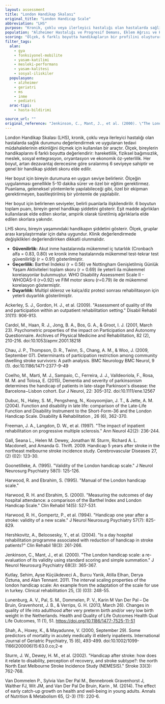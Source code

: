 ```yaml
---
layout: assessment
title: "London Handikap Skalası"
original_title: "London Handicap Scale"
abbreviation: "LHS"
purpose: "Kronik, çoklu veya ilerleyici hastalığı olan hastalarda sağlık durumunu ölçer ve uygulanan tedavi müdahalelerinin değerlendirilmesini sağlar."
population: "Alzheimer Hastalığı ve Progresif Demans, Eklem Ağrısı ve Kırıklar, Multipl Skleroz, Spesifik Olmayan Hasta Popülasyonu, Yaşlı Yetişkinler ve Geriatri Bakımı, Pediatrik Bozukluklar, İnme"
scoring: "Ölçek, 6 farklı boyutta handikapların bir profilini oluşturur: 1) Hareketlilik, 2) Fiziksel bağımsızlık, 3) Meslek, 4) Sosyal entegrasyon, 5) Oryantasyon, 6) Ekonomik öz-yeterlilik. Her boyut, artan dezavantaj sırasına göre düzenlenmiş altı seviyeye sahiptir. Eşit madde ağırlıkları, ampirik olarak türetilmiş ağırlıklarla kabaca aynı skoru verir (Jenkinson ve ark., 2000; Harwood ve Ebrahim, 2000). 6 boyut, genel bir handikap şiddeti skoru oluşturur."
filter_tags:
  alan:
    - gya
    - fonksiyonel-mobilite
    - yasam-katilimi
    - mesleki-performans
    - yasam-kalitesi
    - sosyal-iliskiler
  populasyon:
    - alzheimer
    - geriatri
    - ms
    - inme
    - pediatri
  arac-tipi:
    - hasta-bildirimi

source_url: ""
original_reference: "Jenkinson, C., Mant, J., et al. (2000). \"The London handicap scale: a re-evaluation of its validity using standard scoring and simple summation.\" J Neurol Neurosurg Psychiatry 68(3): 365-367."
---
```





London Handikap Skalası (LHS), kronik, çoklu veya ilerleyici hastalığı olan hastalarda sağlık durumunu değerlendirmek ve uygulanan tedavi müdahalelerinin etkinliğini ölçmek için kullanılan bir araçtır. Ölçek, bireylerin handikaplarını 6 farklı boyutta değerlendirir: hareketlilik, fiziksel bağımsızlık, meslek, sosyal entegrasyon, oryantasyon ve ekonomik öz-yeterlilik. Her boyut, artan dezavantaj derecesine göre sıralanmış 6 seviyeye sahiptir ve genel bir handikap şiddeti skoru elde edilir.


Her boyut için bireyin durumuna en uygun seviye belirlenir. Ölçeğin uygulanması genellikle 5-10 dakika sürer ve özel bir eğitim gerektirmez. Puanlama, geleneksel yöntemlerle yapılabileceği gibi, özel bir ekipman gerektirmeyen, basitleştirilmiş bir yöntemle de yapılabilir.


Her boyut için belirlenen seviyeler, belirli puanlarla ilişkilendirilir. 6 boyutun toplam puanı, bireyin genel handikap şiddetini gösterir. Eşit madde ağırlıkları kullanılarak elde edilen skorlar, ampirik olarak türetilmiş ağırlıklarla elde edilen skorlara yakındır.


LHS skoru, bireyin yaşamındaki handikapın şiddetini gösterir. Ölçek, gruplar arası karşılaştırmalar için daha uygundur. Klinik değerlendirmede değişiklikleri değerlendirirken dikkatli olunmalıdır.


*   **Güvenilirlik:** Akut inme hastalarında mükemmel iç tutarlılık (Cronbach alfa = 0.83, 0.80) ve kronik inme hastalarında mükemmel test-tekrar test güvenilirliği (r = 0.91) gösterilmiştir.
*   **Geçerlilik:** Barthel İndeksi (r = 0.56) ve Nottingham Genişletilmiş Günlük Yaşam Aktiviteleri toplam skoru (r = 0.69) ile yeterli ila mükemmel korelasyonlar bulunmuştur. WHO Disability Assessment Scale II - WHODAS-II (r=0.92) ve FIM motor skoru (r=0.79) ile de mükemmel korelasyon göstermiştir.
*   **Duyarlılık:** Multipl skleroz ve kalça/diz protezi sonrası rehabilitasyon için yeterli duyarlılık gösterilmiştir.


Ackerley, S. J., Gordon, H. J., et al. (2009). "Assessment of quality of life and participation within an outpatient rehabilitation setting." Disabil Rehabil 31(11): 906-913.

Cardol, M., Haan, R. J., Jong, B. A., Bos, G. A., & Groot, I. J. (2001, March 23). Psychometric properties of the impact on Participation and Autonomy Questionnaire.
Archives of Physical Medicine and Rehabilitation,
82
(2), 210-216. doi:10.1053/apmr.2001.18218

Chau, J. P., Thompson, D. R., Twinn, S., Chang, A. M., & Woo, J. (2009, September 07). Determinants of participation restriction among community dwelling stroke survivors: A path analysis.
BMC Neurology BMC Neurol,
9
(1). doi:10.1186/1471-2377-9-49

Coelho, M., Marti, M. J., Sampaio, C., Ferreira, J. J., Valldeoriola, F., Rosa, M. M. and Tolosa, E. (2015), Dementia and severity of parkinsonism determines the handicap of patients in late-stage Parkinson's disease: the Barcelona−Lisbon cohort. Eur J Neurol, 22: 305–312. doi:10.1111/ene.12567

Dubuc, N., Haley, S. M., Pengsheng, N., Kooyoomjian, J. T., & Jette, A. M. (2004). Function and disability in late life: comparison of the Late-Life Function and Disability Instrument to the Short-Form-36 and the London Handicap Scale.
Disability & Rehabilitation
,
26
(6), 362-370.

Freeman, J. A., Langdon, D. W., et al. (1997). "The impact of inpatient rehabilitation on progressive multiple sclerosis." Ann Neurol 42(2): 236-244.

Gall, Seana L., Helen M. Dewey, Jonathan W. Sturm, Richard A. L. Macdonell, and Amanda G. Thrift. 2009. Handicap 5 years after stroke in the northeast melbourne stroke incidence study.
Cerebrovascular Diseases
27, (2) (02): 123-30.

Goonetilleke, A. (1995). "Validity of the London handicap scale." J Neurol Neurosurg Psychiatry 58(1): 125-126.

Harwood, R. and Ebrahim, S. (1995). "Manual of the London handicap scale."

Harwood, R. H. and Ebrahim, S. (2000). "Measuring the outcomes of day hospital attendance: a comparison of the Barthel Index and London Handicap Scale." Clin Rehabil 14(5): 527-531.

Harwood, R. H., Gompertz, P., et al. (1994). "Handicap one year after a stroke: validity of a new scale." J Neurol Neurosurg Psychiatry 57(7): 825-829.

Hershkovitz, A., Beloosesky, Y., et al. (2004). "Is a day hospital rehabilitation programme associated with reduction of handicap in stroke patients?" Clin Rehabil 18(3): 261-266.

Jenkinson, C., Mant, J., et al. (2000). "The London handicap scale: a re-evaluation of its validity using standard scoring and simple summation." J Neurol Neurosurg Psychiatry 68(3): 365-367.

Kutlay, Sehim, Ayse Küçükdeveci A., Burcu Yanik, Atilla Elhan, Derya Öztuna, and Alan Tennant. 2011. The interval scaling properties of the london handicap scale: An example from the adaptation of the scale for use in turkey.
Clinical rehabilitation
25, (3) (03): 248-55.

Lunenburg, A. V., Pal, S. M., Dommelen, P. V., Karin M Van Der Pal – De Bruin, Gravenhorst, J. B., & Verrips, G. H. (2013, March 26). Changes in quality of life into adulthood after very preterm birth and/or very low birth weight in the Netherlands.
Health and Quality of Life Outcomes Health Qual Life Outcomes,
11
(1), 51.
https://doi.org/10.1186/1477-7525-11-51

Shah, A., Hoxey, K., & Mayadunne, V. (2000, September 29). Some predictors of mortality in acutely medically ill elderly inpatients.
International Journal of Geriatric Psychiatry,
15
(6), 493-499. doi:10.1002/1099-1166(200006)15:63.0.co;2-e

Sturm, J. W., Dewey, H. M., et al. (2002). "Handicap after stroke: how does it relate to disability, perception of recovery, and stroke subtype?: the north North East Melbourne Stroke Incidence Study (NEMESIS)." Stroke 33(3): 762-768.

Van Dommelen P., Sylvia Van Der Pal M., Bennebroek Gravenhorst J, Walther FJ, Wit JM, and Van Der Pal De Bruin, Karin , M. (2014). The effect of early catch-up growth on health and well-being in young adults.
Annals of Nutrition & Metabolism
65, (2-3) (11): 220-6.

```